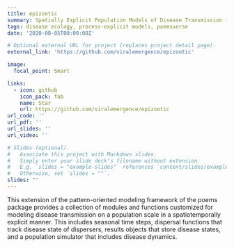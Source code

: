 ```yaml
---
title: epizootic
summary: Spatially Explicit Population Models of Disease Transmission in Wildlife
tags: disease ecology, process-explicit models, poemsverse
date: '2020-08-05T00:00:00Z'

# Optional external URL for project (replaces project detail page).
external_link: 'https://github.com/viralemergence/epizootic'

image:
  focal_point: Smart

links:
  - icon: github
    icon_pack: fab
    name: Star
    url: https://github.com/viralemergence/epizootic
url_code: ''
url_pdf: ''
url_slides: ''
url_video: ''

# Slides (optional).
#   Associate this project with Markdown slides.
#   Simply enter your slide deck's filename without extension.
#   E.g. `slides = "example-slides"` references `content/slides/example-slides.md`.
#   Otherwise, set `slides = ""`.
slides: ""
---
```


This extension of the pattern-oriented modeling framework of the poems package
provides a collection of modules and functions customized for modeling disease transmission on a population scale in a spatiotemporally explicit manner. This includes seasonal time steps, dispersal functions that track disease state of dispersers, results objects that store disease states, and a population simulator that includes disease dynamics.